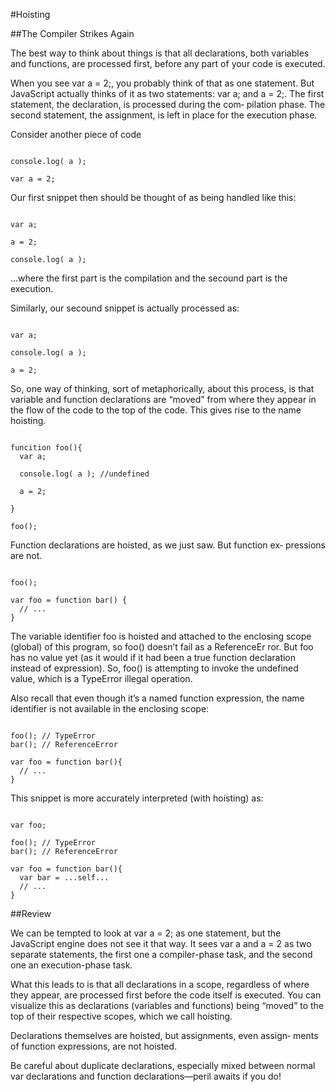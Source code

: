 #Hoisting

##The Compiler Strikes Again

The best way to think about things is that all declarations, both variables and functions, are processed first, before any part of your code is executed.

When you see var a = 2;, you probably think of that as one statement. But JavaScript actually thinks of it as two statements: var a; and a = 2;. The first statement, the declaration, is processed during the com‐ pilation phase. The second statement, the assignment, is left in place for the execution phase.

Consider another piece of code

```JS

console.log( a );

var a = 2;

```

Our first snippet then should be thought of as being handled like this:

```JS

var a;

a = 2;

console.log( a );

```

...where the first part is the compilation and the secound part is the execution.

Similarly, our secound snippet is actually processed as:

```JS

var a;

console.log( a );

a = 2; 

```

So, one way of thinking, sort of metaphorically, about this process, is that variable and function declarations are “moved” from where they appear in the flow of the code to the top of the code. This gives rise to the name hoisting.


```JS

funcition foo(){
  var a;

  console.log( a ); //undefined

  a = 2;

}

foo();

```

Function declarations are hoisted, as we just saw. But function ex‐ pressions are not.

```JS

foo();

var foo = function bar() {
  // ...
}

```

The variable identifier foo is hoisted and attached to the enclosing scope (global) of this program, so foo() doesn’t fail as a ReferenceEr ror. But foo has no value yet (as it would if it had been a true function declaration instead of expression). So, foo() is attempting to invoke the undefined value, which is a TypeError illegal operation.

Also recall that even though it’s a named function expression, the name identifier is not available in the enclosing scope:

```JS

foo(); // TypeError
bar(); // ReferenceError

var foo = function bar(){
  // ...
}

```

This snippet is more accurately interpreted (with hoisting) as: 

```JS

var foo;

foo(); // TypeError
bar(); // ReferenceError

var foo = function bar(){
  var bar = ...self... 
  // ...
}

```

##Review

We can be tempted to look at var a = 2; as one statement, but the JavaScript engine does not see it that way. It sees var a and a = 2 as two separate statements, the first one a compiler-phase task, and the second one an execution-phase task.

What this leads to is that all declarations in a scope, regardless of where they appear, are processed first before the code itself is executed. You can visualize this as declarations (variables and functions) being “moved” to the top of their respective scopes, which we call hoisting.

Declarations themselves are hoisted, but assignments, even assign‐ ments of function expressions, are not hoisted.

Be careful about duplicate declarations, especially mixed between normal var declarations and function declarations—peril awaits if you do!



















